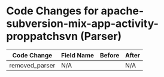 # Code Changes for apache-subversion-mix-app-activity-proppatchsvn (Parser)

| Code Change | Field Name | Before | After |
|-------------|------------|--------|-------|
| removed_parser | N/A |  | N/A |